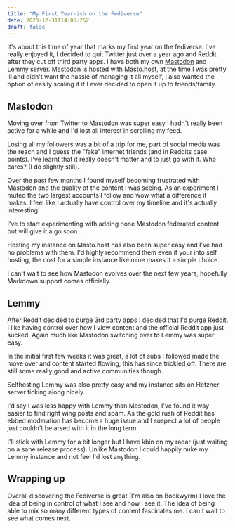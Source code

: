 ```yaml
---
title: "My First Year-ish on the Fediverse"
date: 2023-12-31T14:05:25Z
draft: false
---
```


It's about this time of year that marks my first year on the fediverse. I've really enjoyed it, I decided to quit Twitter just over a year ago and Reddit after they cut off third party apps. I have both my own [Mastodon](https://remotelab.uk/home) and Lemmy server. Mastodon is hosted with [Masto.host](https://masto.host/), at the time I was pretty ill and didn't want the hassle of managing it all myself, I also wanted the option of easily scaling it if I ever decided to open it up to friends/family.

## Mastodon

Moving over from Twitter to Mastodon was super easy I hadn't really been active for a while and I'd lost all interest in scrolling my feed.

Losing all my followers was a bit of a trip for me, part of social media was the reach and I guess the "fake" internet friends (and in Reddits case points). I've learnt that it really doesn't matter and to just go with it. Who cares? (I do slightly still).

Over the past few months I found myself becoming frustrated with Mastodon and the quality of the content I was seeing. As an experiment I muted the two largest accounts I follow and wow what a difference it makes. I feel like I actually have control over my timeline and it's actually interesting!

I've to start experimenting with adding none Mastodon federated content but will give it a go soon.

Hosting my instance on Masto.host has also been super easy and I've had no problems with them. I'd highly recommend them even if your into self hosting, the cost for a simple instance like mine makes it a simple choice.

I can't wait to see how Mastodon evolves over the next few years, hopefully Markdown support comes officially.

## Lemmy

After Reddit decided to purge 3rd party apps I decided that I'd purge Reddit. I like having control over how I view content and the official Reddit app just sucked. Again much like Mastodon switching over to Lemmy was super easy.

In the initial first few weeks it was great, a lot of subs I followed made the move over and content started flowing, this has since trickled off. There are still some really good and active communities though.

Selfhosting Lemmy was also pretty easy and my instance sits on Hetzner server ticking along nicely.

I'd say I was less happy with Lemmy than Mastodon, I've found it way easier to find right wing posts and spam. As the gold rush of Reddit has ebbed moderation has become a huge issue and I suspect a lot of people just couldn't be arsed with it in the long term.

I'll stick with Lemmy for a bit longer but I have kbin on my radar (just waiting on a sane release process). Unlike Mastodon I could happily nuke my Lemmy instance and not feel I'd lost anything.

## Wrapping up

Overall discovering the Fediverse is great (I'm also on Bookwyrm) I love the idea of being in control of what I see and how I see it. The idea of being able to mix so many different types of content fascinates me. I can't wait to see what comes next.